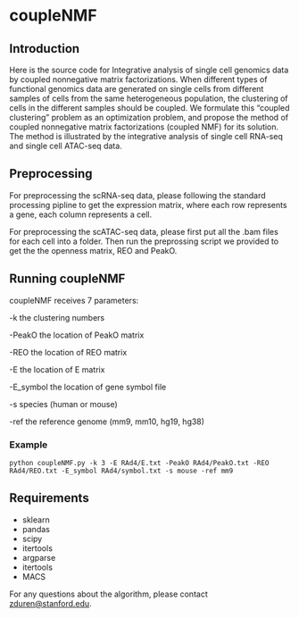 # coupleNMF

## Introduction
Here is the source code for Integrative analysis of single cell genomics data by coupled nonnegative matrix factorizations. When different types of functional genomics data are generated on single cells from different samples of cells from the same heterogeneous population, the clustering of cells in the different samples should be coupled. We formulate this “coupled clustering” problem as an optimization problem, and propose the method of coupled nonnegative matrix factorizations (coupled NMF) for its solution. The method is illustrated by the integrative analysis of single cell RNA-seq and single cell ATAC-seq data.

## Preprocessing
For preprocessing the scRNA-seq data, please following the standard processing pipline to get the expression matrix, where each row represents a gene, each column represents a cell.

For preprocessing the scATAC-seq data, please first put all the .bam files for each cell into a folder. Then run the preprossing script we provided to get the the openness matrix, REO and PeakO. 

## Running coupleNMF
coupleNMF receives 7 parameters:

-k         the clustering numbers

-PeakO     the location of PeakO matrix

-REO       the location of REO matrix

-E         the location of E matrix

-E_symbol  the location of gene symbol file

-s         species (human or mouse)

-ref       the reference genome (mm9, mm10, hg19, hg38)  


### Example

```
python coupleNMF.py -k 3 -E RAd4/E.txt -PeakO RAd4/PeakO.txt -REO RAd4/REO.txt -E_symbol RAd4/symbol.txt -s mouse -ref mm9

```


## Requirements
* sklearn
* pandas
* scipy
* itertools
* argparse 
* itertools
* MACS

For any questions about the algorithm, please contact <zduren@stanford.edu>.
